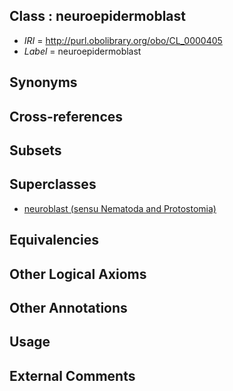 
## Class : neuroepidermoblast

 * *IRI* = http://purl.obolibrary.org/obo/CL_0000405
 * *Label* = neuroepidermoblast

## Synonyms


## Cross-references


## Subsets


## Superclasses

 * [neuroblast (sensu Nematoda and Protostomia)](../../CL/38/CL_0000338.md)

## Equivalencies


## Other Logical Axioms


## Other Annotations


## Usage


## External Comments

